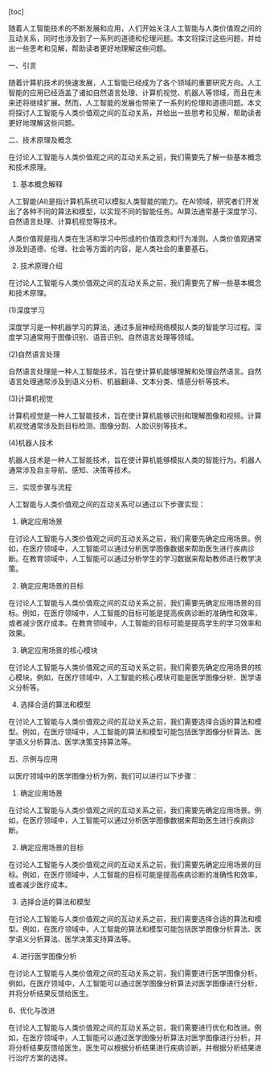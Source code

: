 
[toc]                    
                
                
随着人工智能技术的不断发展和应用，人们开始关注人工智能与人类价值观之间的互动关系，同时也涉及到了一系列的道德和伦理问题。本文将探讨这些问题，并给出一些思考和见解，帮助读者更好地理解这些问题。

一、引言

随着计算机技术的快速发展，人工智能已经成为了各个领域的重要研究方向。人工智能的应用已经涵盖了诸如自然语言处理、计算机视觉、机器人等领域，而且在未来还将继续扩展。然而，人工智能的发展也带来了一系列的伦理和道德问题。本文将探讨人工智能与人类价值观之间的互动关系，并给出一些思考和见解，帮助读者更好地理解这些问题。

二、技术原理及概念

在讨论人工智能与人类价值观之间的互动关系之前，我们需要先了解一些基本概念和技术原理。

1. 基本概念解释

人工智能(AI)是指计算机系统可以模拟人类智能的能力。在AI领域，研究者们开发出了各种不同的算法和模型，以实现不同的智能任务。AI算法通常基于深度学习、自然语言处理、计算机视觉等技术。

人类价值观是指人类在生活和学习中形成的价值观念和行为准则。人类价值观通常涉及到道德、伦理、社会等方面的内容，是人类社会的重要基石。

2. 技术原理介绍

在讨论人工智能与人类价值观之间的互动关系之前，我们需要先了解一些基本概念和技术原理。

(1)深度学习

深度学习是一种机器学习的算法，通过多层神经网络模拟人类的智能学习过程。深度学习通常用于图像识别、语音识别、自然语言处理等领域。

(2)自然语言处理

自然语言处理是一种人工智能技术，旨在使计算机能够理解和处理自然语言。自然语言处理通常涉及到语义分析、机器翻译、文本分类、情感分析等技术。

(3)计算机视觉

计算机视觉是一种人工智能技术，旨在使计算机能够识别和理解图像和视频。计算机视觉通常涉及到目标检测、图像分割、人脸识别等技术。

(4)机器人技术

机器人技术是一种人工智能技术，旨在使计算机能够模拟人类的智能行为。机器人通常涉及自主导航、感知、决策等技术。

三、实现步骤与流程

人工智能与人类价值观之间的互动关系可以通过以下步骤实现：

1. 确定应用场景

在讨论人工智能与人类价值观之间的互动关系之前，我们需要先确定应用场景。例如，在医疗领域中，人工智能可以通过分析医学图像数据来帮助医生进行疾病诊断。在教育领域中，人工智能可以通过分析学生的学习数据来帮助教师进行教学决策。

2. 确定应用场景的目标

在讨论人工智能与人类价值观之间的互动关系之前，我们需要先确定应用场景的目标。例如，在医疗领域中，人工智能的目标可能是提高疾病诊断的准确性和效率，或者减少医疗成本。在教育领域中，人工智能的目标可能是提高学生的学习效率和效果。

3. 确定应用场景的核心模块

在讨论人工智能与人类价值观之间的互动关系之前，我们需要先确定应用场景的核心模块。例如，在医疗领域中，人工智能的核心模块可能是医学图像分析、医学语义分析等。

4. 选择合适的算法和模型

在讨论人工智能与人类价值观之间的互动关系之前，我们需要选择合适的算法和模型。例如，在医疗领域中，人工智能的算法和模型可能包括医学图像分析算法、医学语义分析算法、医学决策支持算法等。

五、示例与应用

以医疗领域中的医学图像分析为例，我们可以进行以下步骤：

1. 确定应用场景

在讨论人工智能与人类价值观之间的互动关系之前，我们需要先确定应用场景。例如，在医疗领域中，人工智能可以通过分析医学图像数据来帮助医生进行疾病诊断。

2. 确定应用场景的目标

在讨论人工智能与人类价值观之间的互动关系之前，我们需要先确定应用场景的目标。例如，在医疗领域中，人工智能的目标可能是提高疾病诊断的准确性和效率，或者减少医疗成本。

3. 选择合适的算法和模型

在讨论人工智能与人类价值观之间的互动关系之前，我们需要选择合适的算法和模型。例如，在医疗领域中，人工智能的算法和模型可能包括医学图像分析算法、医学语义分析算法、医学决策支持算法等。

4. 进行医学图像分析

在讨论人工智能与人类价值观之间的互动关系之前，我们需要进行医学图像分析。例如，在医疗领域中，人工智能可以通过医学图像分析算法对医学图像进行分析，并将分析结果反馈给医生。

6、优化与改进

在讨论人工智能与人类价值观之间的互动关系之前，我们需要进行优化和改进。例如，在医疗领域中，人工智能可以通过医学图像分析算法对医学图像进行分析，并将分析结果反馈给医生。医生可以根据分析结果进行疾病诊断，并根据分析结果进行治疗方案的选择。

